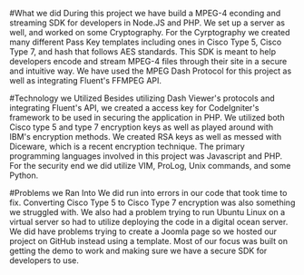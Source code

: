 #What we did
During this project we have build a MPEG-4 econding and streaming SDK for developers in Node.JS and PHP. We set up a server as well,
and worked on some Cryptography. For the Cyrptography we created many different Pass Key templates including ones in Cisco Type 5, Cisco
Type 7, and hash that follows AES standards. This SDK is meant to help developers encode and stream MPEG-4 files through their site in a
secure and intuitive way. We have used the MPEG Dash Protocol for this project as well as integrating Fluent's FFMPEG API. 

#Technology we Utilized
Besides utilizing Dash Viewer's protocols and integrating Fluent's API, we created a access key for CodeIgniter's framework to be used in securing the application in PHP. We utilized both Cisco type 5 and type 7 encryption keys as well as played around with IBM's encryption methods. We created RSA keys as well as messed with Diceware, which is a recent encryption technique. The primary programming languages involved in this project was Javascript and PHP. For the security end we did utilize VIM, ProLog, Unix commands, and some Python. 

#Problems we Ran Into
We did run into errors in our code that took time to fix. Converting Cisco Type 5 to Cisco Type 7 encryption was also something we struggled with. We also had a problem trying to run Ubuntu Linux on a virtual server so had to utilize deploying the code in a digital ocean server. We did have problems trying to create a Joomla page so we hosted our project on GitHub instead using a template. Most of our focus was built on getting the demo to work and making sure we have a secure SDK for developers to use.

